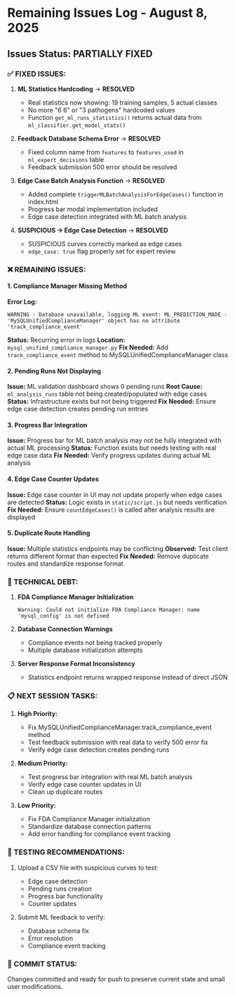 # Remaining Issues Log - August 8, 2025

## Issues Status: PARTIALLY FIXED

### ✅ FIXED ISSUES:
1. **ML Statistics Hardcoding** → **RESOLVED**
   - Real statistics now showing: 19 training samples, 5 actual classes
   - No more "6 6" or "3 pathogens" hardcoded values
   - Function `get_ml_runs_statistics()` returns actual data from `ml_classifier.get_model_stats()`

2. **Feedback Database Schema Error** → **RESOLVED**
   - Fixed column name from `features` to `features_used` in `ml_expert_decisions` table
   - Feedback submission 500 error should be resolved

3. **Edge Case Batch Analysis Function** → **RESOLVED**
   - Added complete `triggerMLBatchAnalysisForEdgeCases()` function in index.html
   - Progress bar modal implementation included
   - Edge case detection integrated with ML batch analysis

4. **SUSPICIOUS → Edge Case Detection** → **RESOLVED**
   - SUSPICIOUS curves correctly marked as edge cases
   - `edge_case: true` flag properly set for expert review

### ❌ REMAINING ISSUES:

#### 1. **Compliance Manager Missing Method**
**Error Log:**
```
WARNING - Database unavailable, logging ML event: ML_PREDICTION_MADE - 'MySQLUnifiedComplianceManager' object has no attribute 'track_compliance_event'
```
**Status:** Recurring error in logs
**Location:** `mysql_unified_compliance_manager.py`
**Fix Needed:** Add `track_compliance_event` method to MySQLUnifiedComplianceManager class

#### 2. **Pending Runs Not Displaying**
**Issue:** ML validation dashboard shows 0 pending runs
**Root Cause:** `ml_analysis_runs` table not being created/populated with edge cases
**Status:** Infrastructure exists but not being triggered
**Fix Needed:** Ensure edge case detection creates pending run entries

#### 3. **Progress Bar Integration**
**Issue:** Progress bar for ML batch analysis may not be fully integrated with actual ML processing
**Status:** Function exists but needs testing with real edge case data
**Fix Needed:** Verify progress updates during actual ML analysis

#### 4. **Edge Case Counter Updates**
**Issue:** Edge case counter in UI may not update properly when edge cases are detected
**Status:** Logic exists in `static/script.js` but needs verification
**Fix Needed:** Ensure `countEdgeCases()` is called after analysis results are displayed

#### 5. **Duplicate Route Handling**
**Issue:** Multiple statistics endpoints may be conflicting
**Observed:** Test client returns different format than expected
**Fix Needed:** Remove duplicate routes and standardize response format

### 🔧 TECHNICAL DEBT:

1. **FDA Compliance Manager Initialization**
   ```
   Warning: Could not initialize FDA Compliance Manager: name 'mysql_config' is not defined
   ```

2. **Database Connection Warnings**
   - Compliance events not being tracked properly
   - Multiple database initialization attempts

3. **Server Response Format Inconsistency**
   - Statistics endpoint returns wrapped response instead of direct JSON

### 📋 NEXT SESSION TASKS:

1. **High Priority:**
   - Fix MySQLUnifiedComplianceManager.track_compliance_event method
   - Test feedback submission with real data to verify 500 error fix
   - Verify edge case detection creates pending runs

2. **Medium Priority:**
   - Test progress bar integration with real ML batch analysis
   - Verify edge case counter updates in UI
   - Clean up duplicate routes

3. **Low Priority:**
   - Fix FDA Compliance Manager initialization
   - Standardize database connection patterns
   - Add error handling for compliance event tracking

### 🚀 TESTING RECOMMENDATIONS:

1. Upload a CSV file with suspicious curves to test:
   - Edge case detection
   - Pending runs creation
   - Progress bar functionality
   - Counter updates

2. Submit ML feedback to verify:
   - Database schema fix
   - Error resolution
   - Compliance event tracking

### 💾 COMMIT STATUS:
Changes committed and ready for push to preserve current state and small user modifications.
